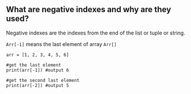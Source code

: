 ## What are negative indexes and why are they used?

Negative indexes are the indexes from the end of the list or tuple or string.

`Arr[-1]` means the last element of array `Arr[]`

```
arr = [1, 2, 3, 4, 5, 6]

#get the last element
print(arr[-1]) #output 6

#get the second last element
print(arr[-2]) #output 5
```
